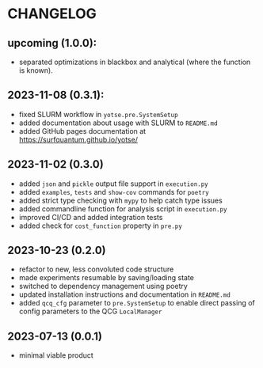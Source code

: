 CHANGELOG
=========

[//]: # (For more details refer to the [documentation]&#40;&#41;.)

upcoming (1.0.0):
---
* separated optimizations in blackbox and analytical (where the function is known).

2023-11-08 (0.3.1):
---
* fixed SLURM workflow in `yotse.pre.SystemSetup`
* added documentation about usage with SLURM to `README.md`
* added GitHub pages documentation at https://surfquantum.github.io/yotse/


2023-11-02 (0.3.0)
---
* added `json` and `pickle` output file support in `execution.py`
* added `examples`, `tests` and `show-cov` commands for `poetry`
* added strict type checking with `mypy` to help catch type issues
* added commandline function for analysis script in `execution.py`
* improved CI/CD and added integration tests
* added check for `cost_function` property in `pre.py`


2023-10-23 (0.2.0)
---
* refactor to new, less convoluted code structure
* made experiments resumable by saving/loading state
* switched to dependency management using poetry
* updated installation instructions and documentation in `README.md`
* added `qcq_cfg` parameter to `pre.SystemSetup` to enable direct passing of config parameters to the QCG `LocalManager`


2023-07-13 (0.0.1)
---
* minimal viable product
